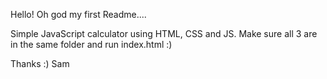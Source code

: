 Hello! Oh god my first Readme....

Simple JavaScript calculator using HTML, CSS and JS. Make sure all 3 are in the same folder and run index.html :)

Thanks :)
Sam
